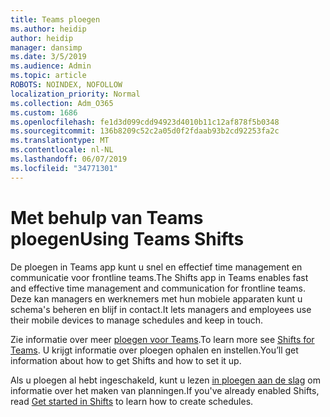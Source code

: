 ```yaml
---
title: Teams ploegen
ms.author: heidip
author: heidip
manager: dansimp
ms.date: 3/5/2019
ms.audience: Admin
ms.topic: article
ROBOTS: NOINDEX, NOFOLLOW
localization_priority: Normal
ms.collection: Adm_O365
ms.custom: 1686
ms.openlocfilehash: fe1d3d099cdd94923d4010b11c12af878f5b0348
ms.sourcegitcommit: 136b8209c52c2a05d0f2fdaab93b2cd92253fa2c
ms.translationtype: MT
ms.contentlocale: nl-NL
ms.lasthandoff: 06/07/2019
ms.locfileid: "34771301"
---
```

# <a name="using-teams-shifts"></a><span data-ttu-id="f15f7-102">Met behulp van Teams ploegen</span><span class="sxs-lookup"><span data-stu-id="f15f7-102">Using Teams Shifts</span></span>

<span data-ttu-id="f15f7-103">De ploegen in Teams app kunt u snel en effectief time management en communicatie voor frontline teams.</span><span class="sxs-lookup"><span data-stu-id="f15f7-103">The Shifts app in Teams enables fast and effective time management and communication for frontline teams.</span></span> <span data-ttu-id="f15f7-104">Deze kan managers en werknemers met hun mobiele apparaten kunt u schema's beheren en blijf in contact.</span><span class="sxs-lookup"><span data-stu-id="f15f7-104">It lets managers and employees use their mobile devices to manage schedules and keep in touch.</span></span>

<span data-ttu-id="f15f7-105">Zie informatie over meer [ploegen voor Teams](https://docs.microsoft.com/microsoftteams/expand-teams-across-your-org/shifts-for-teams-landing-page).</span><span class="sxs-lookup"><span data-stu-id="f15f7-105">To learn more see [Shifts for Teams](https://docs.microsoft.com/microsoftteams/expand-teams-across-your-org/shifts-for-teams-landing-page).</span></span> <span data-ttu-id="f15f7-106">U krijgt informatie over ploegen ophalen en instellen.</span><span class="sxs-lookup"><span data-stu-id="f15f7-106">You’ll get information about how to get Shifts and how to set it up.</span></span>

<span data-ttu-id="f15f7-107">Als u ploegen al hebt ingeschakeld, kunt u lezen [in ploegen aan de slag](https://support.office.com/article/get-started-in-shifts-5f3e30d8-1821-4904-be26-c3cd25a497d6) om informatie over het maken van planningen.</span><span class="sxs-lookup"><span data-stu-id="f15f7-107">If you've already enabled Shifts, read [Get started in Shifts](https://support.office.com/article/get-started-in-shifts-5f3e30d8-1821-4904-be26-c3cd25a497d6) to learn how to create schedules.</span></span>

